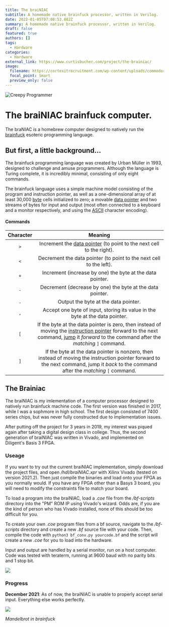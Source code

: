 ```yaml
---
title: The braiNIAC
subtitle: A homemade native brainfuck processor, written in Verilog.
date: 2022-01-05T07:08:53.882Z
summary: A homemade native brainfuck processor, written in Verilog.
draft: false
featured: true
authors: []
tags:
  - Hardware
categories:
  - Hardware
external_link: https://www.curtisbucher.com/project/the-brainiac/
image:
  filename: https://cortexitrecruitment.com/wp-content/uploads/commodore-1200x565.jpg
  focal_point: Smart
  preview_only: false
---
```

![Creepy Programmer](https://cortexitrecruitment.com/wp-content/uploads/commodore-1200x565.jpg)

# The braiNIAC brainfuck computer. 
The braNIAC is a homebrew computer designed to natively run the [brainfuck](https://en.wikipedia.org/wiki/Brainfuck) esoteric programming language.

## But first, a little background... 

The brainfuck programming language was created by Urban Müller in 1993, designed to challenge and amuse programmers. Although the language is Turing complete, it is incredibly minimal, consisting of only eight commands. 

The brainfuck language uses a simple machine model consisting of the program and instruction pointer, as well as a one-dimensional array of at least 30,000 [byte](https://en.wikipedia.org/wiki/Byte) cells initialized to zero; a movable [data pointer](https://en.wikipedia.org/wiki/Pointer_(computer_programming))  and two streams of bytes for input and output (most often connected to a keyboard and a monitor respectively, and using the [ASCII](https://en.wikipedia.org/wiki/ASCII) character encoding).

#### Commands

| Character |                           Meaning                            |
| :-------: | :----------------------------------------------------------: |
|    `>`    | Increment the [data pointer](https://en.wikipedia.org/wiki/Pointer_(computer_programming)) (to point to the next cell to the right). |
|    `<`    | Decrement the data pointer (to point to the next cell to the left). |
|    `+`    |  Increment (increase by one) the byte at the data pointer.   |
|    `-`    |  Decrement (decrease by one) the byte at the data pointer.   |
|    `.`    |             Output the byte at the data pointer.             |
|    `,`    | Accept one byte of input, storing its value in the byte at the data pointer. |
|    `[`    | If the byte at the data pointer is zero, then instead of moving the [instruction pointer](https://en.wikipedia.org/wiki/Program_Counter) forward to the next command, [jump](https://en.wikipedia.org/wiki/Branch_(computer_science)) it *forward* to the command after the *matching* `]` command. |
|    `]`    | If the byte at the data pointer is nonzero, then instead of moving the instruction pointer forward to the next command, jump it *back* to the command after the *matching* `[` command. |

## The Brainiac

The braiNIAC is my imlementation of a computer processor designed to natively run brainfuck machine code. The first version was finished in 2017, while I was a sophmore in high school. The first design consisted of 7400 series chips, but was never fully constructed due to implementation issues.

After putting off the project for 3 years in 2019, my interest was piqued again after taking a digital design class in college. Thus, the second generation of braiNIAC was written in Vivado, and implemented on Diligent's Basis 3 FPGA.

### Useage

If you want to try out the current braiNIAC implementation, simply download the project files, and open */hdl/braiNIAC.xpr* with Xilinx Vivado (tested on version 2021.2). Then just compile the binaries and load onto your FPGA as you normally would. If you have any FPGA other than a Basys 3 board, you will need to modify the constraints file to match your board. 

To load a program into the braiNIAC, load a *.coe* file from the */bf-scripts* directory into the "PM" ROM IP using Vivado's wizard. Odds are, if you are the kind of person who has Vivado installed, none of this should be too difficult for you.

To create your own *.coe* program files from a bf source, navigate to the */bf-scripts* directory and create a new *.bf* source file with your code. Then, compile the code with `python3 bf_conv.py yourcode.bf` and the script will create a new *.coe* for you to load into the hardware.

Input and output are handled by a serial monitor, run on a host computer. Code was tested with teraterm, running at 9600 baud with no parity bits and 1 stop bit.

![](https://content.instructables.com/ORIG/FPJ/F60I/IXGFN0KB/FPJF60IIXGFN0KB.png?auto=webp&frame=1&width=357&fit=bounds&md=40faf14a2f2ea584fd0f75fdfed250a7)

### Progress

**December 2021**: As of now, the braiNIAC is unable to properly accept serial input. Everything else works perfectly.



![](https://raw.githubusercontent.com/paraseba/hbf/e86d1ffebcb0795a7c2c6081e2dd27c4154db066/mandelbrot.png)

*Mandelbrot in brainfuck*